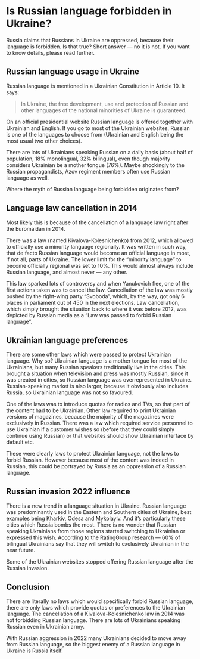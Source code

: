 # Is Russian language forbidden in Ukraine?

Russia claims that Russians in Ukraine are oppressed, because their language is forbidden. 
Is that true? 
Short answer — no it is not. 
If you want to know details, please read further.

## Russian language usage in Ukraine

Russian language is mentioned in a Ukrainian Constitution in Article 10. 
It says:

> In Ukraine, the free development, use and protection of Russian and other languages of the national minorities of Ukraine is guaranteed.

On an official presidential website Russian language is offered together with Ukrainian and English.
If you go to most of the Ukrainian websites, Russian is one of the languages to choose from (Ukrainian and English being the most usual two other choices).

There are lots of Ukrainians speaking Russian on a daily basis (about half of population, 18% monolingual, 32% bilingual), even though majority considers Ukrainian be a mother tongue (76%). 
Maybe shockingly to the Russian propagandists, Azov regiment members often use Russian language as well.

Where the myth of Russian language being forbidden originates from?

## Language law cancellation in 2014

Most likely this is because of the cancellation of a language law right after the Euromaidan in 2014.

There was a law (named Kivalova-Kolesnichenko) from 2012, which allowed to officially use a minority language regionally. 
It was written in such way, that de facto Russian language would become an official language in most, if not all, parts of Ukraine. 
The lower limit for the “minority language” to become officially regional was set to 10%. 
This would almost always include Russian language, and almost never — any other.

This law sparked lots of controversy and when Yanukovich flee, one of the first actions taken was to cancel the law. 
Cancellation of the law was mostly pushed by the right-wing party “Svoboda”, which, by the way, got only 6 places in parliament out of 450 in the next elections. 
Law cancellation, which simply brought the situation back to where it was before 2012, was depicted by Russian media as a “Law was passed to forbid Russian language”.

## Ukrainian language preferences

There are some other laws which were passed to protect Ukrainian language. 
Why so? 
Ukrainian language is a mother tongue for most of the Ukrainians, but many Russian speakers traditionally live in the cities. 
This brought a situation when television and press was mostly Russian, since it was created in cities, so Russian language was overrepresented in Ukraine. 
Russian-speaking market is also larger, because it obviously also includes Russia, so Ukrainian language was not so favoured.

One of the laws was to introduce quotas for radios and TVs, so that part of the content had to be Ukrainian. 
Other law required to print Ukrainian versions of magazines, because the majority of the magazines were exclusively in Russian. 
There was a law which required service personnel to use Ukrainian if a customer wishes so (before that they could simply continue using Russian) or that websites should show Ukrainian interface by default etc.

These were clearly laws to protect Ukrainian language, not the laws to forbid Russian. 
However because most of the content was indeed in Russian, this could be portrayed by Russia as an oppression of a Russian language.

## Russian invasion 2022 influence

There is a new trend in a language situation in Ukraine. 
Russian language was predominantly used in the Eastern and Southern cities of Ukraine, best examples being Kharkiv, Odesa and Mykolayiv. 
And it’s particularly these cities which Russia bombs the most. 
There is no wonder that Russian speaking Ukrainians from those regions started switching to Ukrainian or expressed this wish. 
According to the RatingGroup research — 60% of bilingual Ukrainians say that they will switch to exclusively Ukrainian in the near future.

Some of the Ukrainian websites stopped offering Russian language after the Russian invasion.

## Conclusion

There are literally no laws which would specifically forbid Russian language, there are only laws which provide quotas or preferences to the Ukrainian language. 
The cancellation of a Kivalova-Kolesnichenko law in 2014 was not forbidding Russian language. 
There are lots of Ukrainians speaking Russian even in Ukrainian army.

With Russian aggression in 2022 many Ukrainians decided to move away from Russian language, so the biggest enemy of a Russian language in Ukraine is Russia itself.

